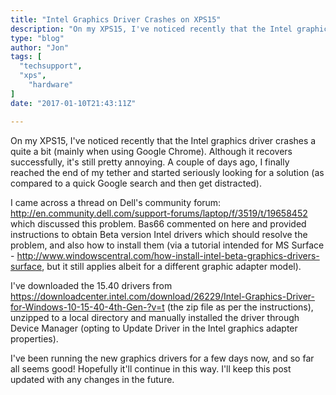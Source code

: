 ```yaml
---
title: "Intel Graphics Driver Crashes on XPS15"
description: "On my XPS15, I've noticed recently that the Intel graphics driver crashes a quite a bit (mainly when using Google Chrome). Although it recovers successfully, it's still pretty annoying."
type: "blog"
author: "Jon"
tags: [
  "techsupport",
  "xps",
	"hardware"
]
date: "2017-01-10T21:43:11Z"

---
```


On my XPS15, I've noticed recently that the Intel graphics driver crashes a quite a bit (mainly when using Google Chrome). Although it recovers successfully, it's still pretty annoying. A couple of days ago, I finally reached the end of my tether and started seriously looking for a solution (as compared to a quick Google search and then get distracted).

I came across a thread on Dell's community forum: http://en.community.dell.com/support-forums/laptop/f/3519/t/19658452 which discussed this problem.
Bas66 commented on here and provided instructions to obtain Beta version Intel drivers which should resolve the problem, and also how to install them (via a tutorial intended for MS Surface - http://www.windowscentral.com/how-install-intel-beta-graphics-drivers-surface, but it still applies albeit for a different graphic adapter model).

I've downloaded the 15.40 drivers from https://downloadcenter.intel.com/download/26229/Intel-Graphics-Driver-for-Windows-10-15-40-4th-Gen-?v=t (the zip file as per the instructions), unzipped to a local directory and manually installed the driver through Device Manager (opting to Update Driver in the Intel graphics adapter properties).

I've been running the new graphics drivers for a few days now, and so far all seems good! Hopefully it'll continue in this way. I'll keep this post updated with any changes in the future.
